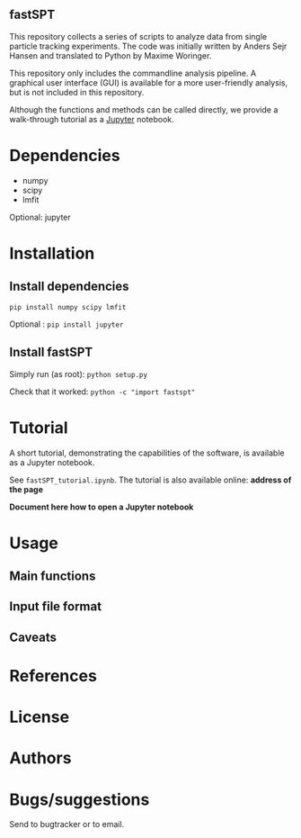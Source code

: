 fastSPT
-------

This repository collects a series of scripts to analyze data from single particle tracking experiments. The code was initially written by Anders Sejr Hansen and translated to Python by Maxime Woringer.

This repository only includes the commandline analysis pipeline. A graphical user interface (GUI) is available for a more user-friendly analysis, but is not included in this repository.

Although the functions and methods can be called directly, we provide a walk-through tutorial as a [Jupyter](http://jupyter.org) notebook. 

# Dependencies

- numpy
- scipy
- lmfit

Optional: jupyter

# Installation

## Install dependencies

`pip install numpy scipy lmfit`

Optional : `pip install jupyter`

## Install fastSPT

Simply run (as root): `python setup.py`

Check that it worked: `python -c "import fastspt"`


# Tutorial
A short tutorial, demonstrating the capabilities of the software, is available as a Jupyter notebook. 

See `fastSPT_tutorial.ipynb`. The tutorial is also available online: **address of the page**

**Document here how to open a Jupyter notebook**

# Usage
## Main functions
## Input file format
## Caveats

# References

# License

# Authors

# Bugs/suggestions
Send to bugtracker or to email.
